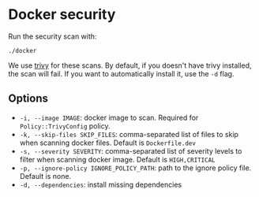# Docker security

Run the security scan with:

```
./docker
```

We use [trivy](https://github.com/aquasecurity/trivy) for these scans. By default, if you doesn't have trivy installed, the scan will fail. If you want to automatically install it, use the `-d` flag.

## Options

- `-i, --image IMAGE`: docker image to scan. Required for `Policy::TrivyConfig` policy.
- `-k, --skip-files SKIP_FILES`: comma-separated list of files to skip when scanning docker files. Default is `Dockerfile.dev`
- `-s, --severity SEVERITY`: comma-separated list of severity levels to filter when scanning docker image. Default is `HIGH,CRITICAL`
- `-p, --ignore-policy IGNORE_POLICY_PATH`: path to the ignore policy file. Default is none.
- `-d, --dependencies`: install missing dependencies
